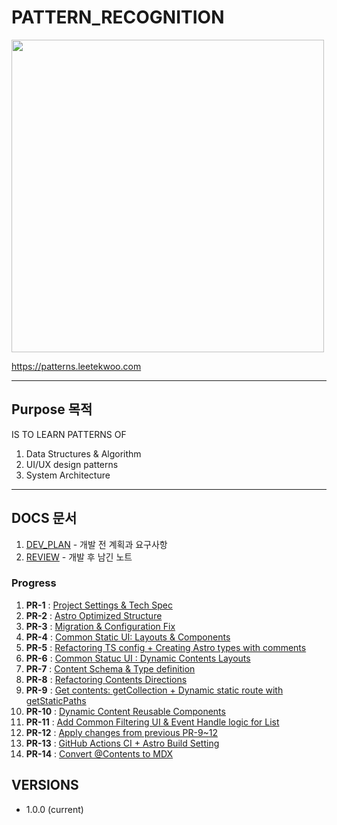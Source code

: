# PATTERN_RECOGNITION
<img width="500px" src="https://asset.leetekwoo.com/art/pattern-recognition.jpg"/>

https://patterns.leetekwoo.com

---
## Purpose 목적
IS TO LEARN PATTERNS OF
1. Data Structures & Algorithm 
2. UI/UX design patterns
3. System Architecture

---
## DOCS 문서
1. [DEV_PLAN](docs/DEV_PLAN.md) - 개발 전 계획과 요구사항
2. [REVIEW](docs/REVIEW.md) - 개발 후 남긴 노트

### Progress
1. **PR-1** : [Project Settings & Tech Spec](https://github.com/0teklee/pattern-recognition/pull/1)
2. **PR-2** : [Astro Optimized Structure](https://github.com/0teklee/pattern-recognition/pull/2)
3. **PR-3** : [Migration & Configuration Fix](https://github.com/0teklee/pattern-recognition/pull/3)
4. **PR-4** : [Common Static UI: Layouts & Components](https://github.com/0teklee/pattern-recognition/pull/4)
5. **PR-5** : [Refactoring TS config + Creating Astro types with comments](https://github.com/0teklee/pattern-recognition/pull/5)
6. **PR-6** : [Common Statuc UI : Dynamic Contents Layouts](https://github.com/0teklee/pattern-recognition/pull/6)
7. **PR-7** : [Content Schema & Type definition](https://github.com/0teklee/pattern-recognition/pull/7)
8. **PR-8** : [Refactoring Contents Directions](https://github.com/0teklee/pattern-recognition/pull/8)
9. **PR-9** : [Get contents: getCollection + Dynamic static route with getStaticPaths](https://github.com/0teklee/pattern-recognition/pull/9)
10. **PR-10** : [Dynamic Content Reusable Components](https://github.com/0teklee/pattern-recognition/pull/10)
11. **PR-11** : [Add Common Filtering UI & Event Handle logic for List](https://github.com/0teklee/pattern-recognition/pull/11)
12. **PR-12** : [Apply changes from previous PR-9~12](https://github.com/0teklee/pattern-recognition/pull/12)
13. **PR-13** : [GitHub Actions CI + Astro Build Setting](https://github.com/0teklee/pattern-recognition/pull/13)
14. **PR-14** : [Convert @Contents to MDX](https://github.com/0teklee/pattern-recognition/pull/14)


## VERSIONS

- 1.0.0 (current)
